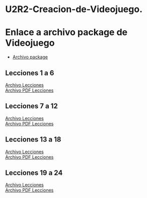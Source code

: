 # U2R2-Creacion-de-Videojuego.

# Enlace a archivo package de Videojuego 
- [Archivo package](https://github.com/Sergio473/U2R2-Creacion_de_Videojuegos./releases/Plataform2D) 
## Lecciones 1 a 6
[Archivo Lecciones](https://drive.google.com/file/d/1t7OuhfVgacPPOgQpkI0htEWY_nQs5Ajk/view?usp=sharing) \
[Archivo PDF Lecciones](https://drive.google.com/file/d/1zCoi7e20UE5Is5ZJy0z0RzwIqwmQMLTJ/view?usp=sharing)

## Lecciones 7 a 12
[Archivo Lecciones](https://drive.google.com/file/d/1v7ZtLBj1xPPiKQbHcc27PL7jbv8NLr-C/view?usp=drive_link) \
[Archivo PDF Lecciones](https://drive.google.com/file/d/1LWO-JkDu9IMMpOs_ktlKf3l5IBqmKnJY/view?usp=sharing)

## Lecciones 13 a 18
[Archivo Lecciones](https://drive.google.com/file/d/10RjUNMgrxRptf_PI8eKKCNx72nmV_3jn/view?usp=sharing) \
[Archivo PDF Lecciones](https://drive.google.com/file/d/1TkxWMeN8penWSeZvVeZ9Di5KI1WXRXKM/view?usp=sharing)

## Lecciones 19 a 24
[Archivo Lecciones](https://drive.google.com/file/d/1zUkiykVjfa45fcQDZpwI2woEVBjh1RkX/view?usp=sharing) \
[Archivo PDF Lecciones](https://drive.google.com/file/d/1P6vLlwg07HI2un4tNVDiPC5PqGrM6gDi/view?usp=sharing)
